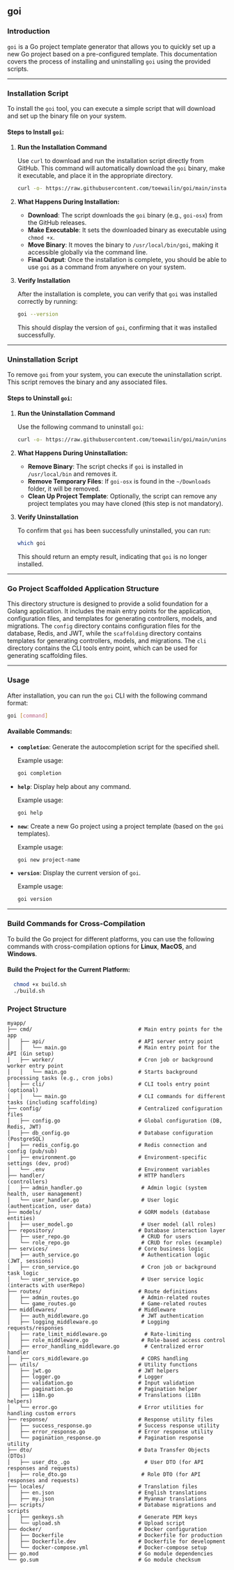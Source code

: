 ## **goi**

### **Introduction**

`goi` is a Go project template generator that allows you to quickly set up a new Go project based on a pre-configured template. This documentation covers the process of installing and uninstalling `goi` using the provided scripts.

---

### **Installation Script**

To install the `goi` tool, you can execute a simple script that will download and set up the binary file on your system.

#### **Steps to Install `goi`:**

1. **Run the Installation Command**

   Use `curl` to download and run the installation script directly from GitHub. This command will automatically download the `goi` binary, make it executable, and place it in the appropriate directory.

   ```bash
   curl -o- https://raw.githubusercontent.com/toewailin/goi/main/install_goi.sh | bash
   ```

2. **What Happens During Installation:**

   * **Download**: The script downloads the `goi` binary (e.g., `goi-osx`) from the GitHub releases.
   * **Make Executable**: It sets the downloaded binary as executable using `chmod +x`.
   * **Move Binary**: It moves the binary to `/usr/local/bin/goi`, making it accessible globally via the command line.
   * **Final Output**: Once the installation is complete, you should be able to use `goi` as a command from anywhere on your system.

3. **Verify Installation**

   After the installation is complete, you can verify that `goi` was installed correctly by running:

   ```bash
   goi --version
   ```

   This should display the version of `goi`, confirming that it was installed successfully.

---

### **Uninstallation Script**

To remove `goi` from your system, you can execute the uninstallation script. This script removes the binary and any associated files.

#### **Steps to Uninstall `goi`:**

1. **Run the Uninstallation Command**

   Use the following command to uninstall `goi`:

   ```bash
   curl -o- https://raw.githubusercontent.com/toewailin/goi/main/uninstall_goi.sh | bash
   ```

2. **What Happens During Uninstallation:**

   * **Remove Binary**: The script checks if `goi` is installed in `/usr/local/bin` and removes it.
   * **Remove Temporary Files**: If `goi-osx` is found in the `~/Downloads` folder, it will be removed.
   * **Clean Up Project Template**: Optionally, the script can remove any project templates you may have cloned (this step is not mandatory).

3. **Verify Uninstallation**

   To confirm that `goi` has been successfully uninstalled, you can run:

   ```bash
   which goi
   ```

   This should return an empty result, indicating that `goi` is no longer installed.

---

### **Go Project Scaffolded Application Structure**

This directory structure is designed to provide a solid foundation for a Golang application. It includes the main entry points for the application, configuration files, and templates for generating controllers, models, and migrations. The `config` directory contains configuration files for the database, Redis, and JWT, while the `scaffolding` directory contains templates for generating controllers, models, and migrations. The `cli` directory contains the CLI tools entry point, which can be used for generating scaffolding files.

---

### **Usage**

After installation, you can run the `goi` CLI with the following command format:

```bash
goi [command]
```

#### **Available Commands:**

* **`completion`**: Generate the autocompletion script for the specified shell.

  Example usage:

  ```bash
  goi completion
  ```

* **`help`**: Display help about any command.

  Example usage:

  ```bash
  goi help
  ```

* **`new`**: Create a new Go project using a project template (based on the `goi` templates).

  Example usage:

  ```bash
  goi new project-name
  ```

* **`version`**: Display the current version of `goi`.

  Example usage:

  ```bash
  goi version
  ```

---

### **Build Commands for Cross-Compilation**

To build the Go project for different platforms, you can use the following commands with cross-compilation options for **Linux**, **MacOS**, and **Windows**.

#### **Build the Project for the Current Platform:**

```bash
  chmod +x build.sh
  ./build.sh
```

### **Project Structure**

```plaintext
myapp/
├── cmd/                                  # Main entry points for the app
│   ├── api/                              # API server entry point
│   │   └── main.go                       # Main entry point for the API (Gin setup)
│   ├── worker/                           # Cron job or background worker entry point
│   │   └── main.go                       # Starts background processing tasks (e.g., cron jobs)
│   ├── cli/                              # CLI tools entry point (optional)
│   │   └── main.go                       # CLI commands for different tasks (including scaffolding)
├── config/                               # Centralized configuration files
│   ├── config.go                         # Global configuration (DB, Redis, JWT)
│   ├── db_config.go                      # Database configuration (PostgreSQL)
│   ├── redis_config.go                   # Redis connection and config (pub/sub)
│   ├── environment.go                    # Environment-specific settings (dev, prod)
│   └── .env                              # Environment variables
├── handler/                              # HTTP handlers (controllers)
│   ├── admin_handler.go                   # Admin logic (system health, user management)
│   └── user_handler.go                    # User logic (authentication, user data)
├── models/                               # GORM models (database entities)
│   ├── user_model.go                      # User model (all roles)
├── repository/                           # Database interaction layer
│   ├── user_repo.go                       # CRUD for users
│   └── role_repo.go                       # CRUD for roles (example)
├── services/                             # Core business logic
│   ├── auth_service.go                    # Authentication logic (JWT, sessions)
│   ├── cron_service.go                    # Cron job or background task logic
│   └── user_service.go                    # User service logic (interacts with userRepo)
├── routes/                               # Route definitions
│   ├── admin_routes.go                    # Admin-related routes
│   └── game_routes.go                     # Game-related routes
├── middlewares/                          # Middleware
│   ├── auth_middleware.go                 # JWT authentication
│   ├── logging_middleware.go              # Logging requests/responses
│   ├── rate_limit_middleware.go            # Rate-limiting
│   ├── role_middleware.go                 # Role-based access control
│   ├── error_handling_middleware.go        # Centralized error handler
│   ├── cors_middleware.go                 # CORS handling
├── utils/                                # Utility functions
│   ├── jwt.go                            # JWT helpers
│   ├── logger.go                         # Logger
│   ├── validation.go                     # Input validation
│   ├── pagination.go                     # Pagination helper
│   ├── i18n.go                           # Translations (i18n helpers)
│   └── error.go                          # Error utilities for handling custom errors
├── response/                             # Response utility files
│   ├── success_response.go               # Success response utility
│   ├── error_response.go                 # Error response utility
│   └── pagination_response.go            # Pagination response utility
├── dto/                                  # Data Transfer Objects (DTOs)
│   ├── user_dto_.go                        # User DTO (for API responses and requests)
│   ├── role_dto.go                        # Role DTO (for API responses and requests)
├── locales/                              # Translation files
│   ├── en.json                           # English translations
│   ├── my.json                           # Myanmar translations
├── scripts/                              # Database migrations and scripts
│   ├── genkeys.sh                        # Generate PEM keys
│   └── upload.sh                         # Upload script
├── docker/                               # Docker configuration
│   ├── Dockerfile                        # Dockerfile for production
│   ├── Dockerfile.dev                    # Dockerfile for development
│   └── docker-compose.yml                # Docker-compose setup
├── go.mod                                # Go module dependencies
└── go.sum                                # Go module checksum
